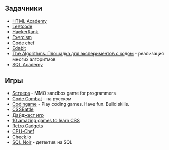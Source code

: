## Задачники

- [HTML Academy](https://htmlacademy.ru)
- [Leetcode](https://leetcode.com/)
- [HackerRank](https://www.hackerrank.com/)
- [Exercism](https://exercism.org/)
- [Code chef](https://www.codechef.com/practice)
- [Edabit](https://edabit.com/)
- [The Algorithms. Площадка для экспериментов с кодом](https://the-algorithms.com/ru) - реализация многих алгоритмов
- [SQL Academy](https://sql-academy.org/ru)

## Игры

- [Screeps](https://screeps.com/) - MMO sandbox game for programmers
- [Code Combat](https://codecombat.com/) - на русском
- [Codingame](https://www.codingame.com/start/) - Play coding games. Have fun. Build skills.
- [CSSBattle](https://cssbattle.dev/)
- [Дайджест игр](https://skysmart.ru/articles/programming/igry-dlya-izucheniya-programmirovaniya)
- [10 amazing games to learn CSS](https://daily-dev-tips.com/posts/10-amazing-games-to-learn-css/)
- [Retro Gadgets](https://store.steampowered.com/app/1730260/Retro_Gadgets/)
- [CPU-Chef](https://zephyrzzz.itch.io/cpu-chef)
- [Check.io](http://check.io/)
- [SQL Noir](https://www.sqlnoir.com/) - детектив на SQL